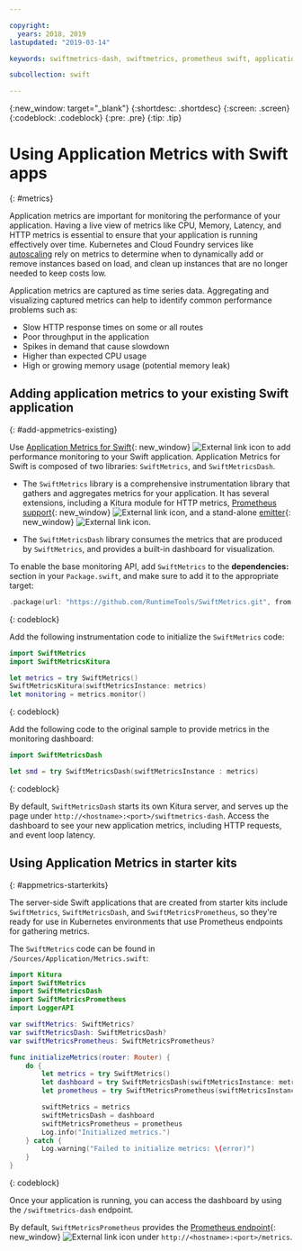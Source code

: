 ```yaml
---

copyright:
  years: 2018, 2019
lastupdated: "2019-03-14"

keywords: swiftmetrics-dash, swiftmetrics, prometheus swift, application metrics swift, swift performance, slow swift, swift dashboard, metris swift

subcollection: swift

---
```


{:new_window: target="_blank"}
{:shortdesc: .shortdesc}
{:screen: .screen}
{:codeblock: .codeblock}
{:pre: .pre}
{:tip: .tip}

# Using Application Metrics with Swift apps
{: #metrics}

Application metrics are important for monitoring the performance of your application. Having a live view of metrics like CPU, Memory, Latency, and HTTP metrics is essential to ensure that your application is running effectively over time. Kubernetes and Cloud Foundry services like [autoscaling](/docs/services/Auto-Scaling?topic=services/Auto-Scaling-get-started#get-started) rely on metrics to determine when to dynamically add or remove instances based on load, and clean up instances that are no longer needed to keep costs low.

Application metrics are captured as time series data. Aggregating and visualizing captured metrics can help to identify common performance problems such as:

* Slow HTTP response times on some or all routes
* Poor throughput in the application
* Spikes in demand that cause slowdown
* Higher than expected CPU usage
* High or growing memory usage (potential memory leak)

## Adding application metrics to your existing Swift application
{: #add-appmetrics-existing}

Use [Application Metrics for Swift](https://developer.ibm.com/swift/monitoring-diagnostics/application-metrics-for-swift/){: new_window} ![External link icon](../../icons/launch-glyph.svg "External link icon") to add performance monitoring to your Swift application. Application Metrics for Swift is composed of two libraries: `SwiftMetrics`, and `SwiftMetricsDash`.

* The `SwiftMetrics` library is a comprehensive instrumentation library that gathers and aggregates metrics for your application. It has several extensions, including a Kitura module for HTTP metrics, [Prometheus support](https://github.com/RuntimeTools/SwiftMetrics#prometheus-support){: new_window} ![External link icon](../../icons/launch-glyph.svg "External link icon"), and a stand-alone [emitter](https://github.com/RuntimeTools/SwiftMetrics#application-metrics-for-swift-agent){: new_window} ![External link icon](../../icons/launch-glyph.svg "External link icon").

* The `SwiftMetricsDash` library consumes the metrics that are produced by `SwiftMetrics`, and provides a built-in dashboard for visualization.

To enable the base monitoring API, add `SwiftMetrics` to the **dependencies:** section in your `Package.swift`, and make sure to add it to the appropriate target:
```swift
.package(url: "https://github.com/RuntimeTools/SwiftMetrics.git", from: "2.4.0")
```
{: codeblock}

Add the following instrumentation code to initialize the `SwiftMetrics` code:
```swift
import SwiftMetrics
import SwiftMetricsKitura

let metrics = try SwiftMetrics()
SwiftMetricsKitura(swiftMetricsInstance: metrics)
let monitoring = metrics.monitor()
```
{: codeblock}

Add the following code to the original sample to provide metrics in the monitoring dashboard:
```swift
import SwiftMetricsDash

let smd = try SwiftMetricsDash(swiftMetricsInstance : metrics)
```  
{: codeblock}

By default, `SwiftMetricsDash` starts its own Kitura server, and serves up the page under `http://<hostname>:<port>/swiftmetrics-dash`. Access the dashboard to see your new application metrics, including HTTP requests, and event loop latency.

## Using Application Metrics in starter kits
{: #appmetrics-starterkits}

The server-side Swift applications that are created from starter kits include `SwiftMetrics`, `SwiftMetricsDash`, and `SwiftMetricsPrometheus`, so they're ready for use in Kubernetes environments that use Prometheus endpoints for gathering metrics.

The `SwiftMetrics` code can be found in `/Sources/Application/Metrics.swift`:
```swift
import Kitura
import SwiftMetrics
import SwiftMetricsDash
import SwiftMetricsPrometheus
import LoggerAPI

var swiftMetrics: SwiftMetrics?
var swiftMetricsDash: SwiftMetricsDash?
var swiftMetricsPrometheus: SwiftMetricsPrometheus?

func initializeMetrics(router: Router) {
    do {
        let metrics = try SwiftMetrics()
        let dashboard = try SwiftMetricsDash(swiftMetricsInstance: metrics, endpoint: router)
        let prometheus = try SwiftMetricsPrometheus(swiftMetricsInstance: metrics, endpoint: router)

        swiftMetrics = metrics
        swiftMetricsDash = dashboard
        swiftMetricsPrometheus = prometheus
        Log.info("Initialized metrics.")
    } catch {
        Log.warning("Failed to initialize metrics: \(error)")
    }
}
```
{: codeblock}

Once your application is running, you can access the dashboard by using the `/swiftmetrics-dash` endpoint.

By default, `SwiftMetricsPrometheus` provides the [Prometheus endpoint](https://prometheus.io/){: new_window} ![External link icon](../../icons/launch-glyph.svg "External link icon") under `http://<hostname>:<port>/metrics`.
